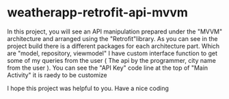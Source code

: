 # weatherapp-retrofit-api-mvvm
In this project, you will see an API manipulation prepared under the "MVVM" architecture and arranged using the "Retrofit"library.
As you can see in the project build there is a different packages for each architecture part. Which are "model, repository, viewmodel"
I have custom interface function to get some of my queries from the user ( The api by the programmer, city name from the user ).
You can see the "API Key" code line at the top of "Main Activity" it is raedy to be customize

I hope this project was helpful to you.
Have a nice coding 
